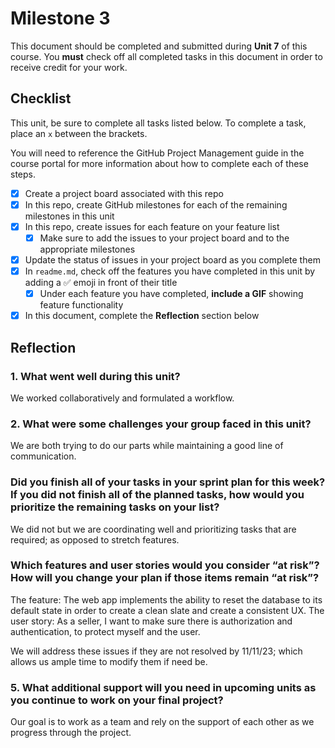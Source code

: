 # Milestone 3

This document should be completed and submitted during **Unit 7** of this course. You **must** check off all completed tasks in this document in order to receive credit for your work.

## Checklist

This unit, be sure to complete all tasks listed below. To complete a task, place an `x` between the brackets.

You will need to reference the GitHub Project Management guide in the course portal for more information about how to complete each of these steps.

- [x] Create a project board associated with this repo
- [x] In this repo, create GitHub milestones for each of the remaining milestones in this unit
- [x] In this repo, create issues for each feature on your feature list
  - [x] Make sure to add the issues to your project board and to the appropriate milestones
- [x] Update the status of issues in your project board as you complete them
- [x] In `readme.md`, check off the features you have completed in this unit by adding a ✅ emoji in front of their title
  - [x] Under each feature you have completed, **include a GIF** showing feature functionality
- [x] In this document, complete the **Reflection** section below

## Reflection

### 1. What went well during this unit?

We worked collaboratively and formulated a workflow. 

### 2. What were some challenges your group faced in this unit?

We are both trying to do our parts while maintaining a good line of communication. 

### Did you finish all of your tasks in your sprint plan for this week? If you did not finish all of the planned tasks, how would you prioritize the remaining tasks on your list?

We did not but we are coordinating well and prioritizing tasks that are required; as opposed to stretch features. 

### Which features and user stories would you consider “at risk”? How will you change your plan if those items remain “at risk”?

The feature: The web app implements the ability to reset the database to its default state in order to create a clean slate and create a consistent UX.
The user story: As a seller, I want to make sure there is authorization and authentication, to protect myself and the user.

We will address these issues if they are not resolved by 11/11/23; which allows us ample time to modify them if need be.

### 5. What additional support will you need in upcoming units as you continue to work on your final project?

Our goal is to work as a team and rely on the support of each other as we progress through the project. 
